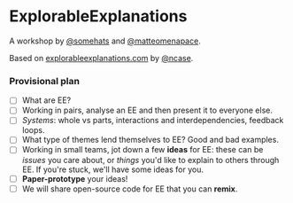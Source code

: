 # ExplorableExplanations

A workshop by [@somehats](https://github.com/SomeHats) and [@matteomenapace](https://github.com/matteomenapace).

Based on [explorableexplanations.com](http://explorableexplanations.com/) by [@ncase](https://github.com/ncase).

### Provisional plan

- [ ] What are EE?
- [ ] Working in pairs, analyse an EE and then present it to everyone else.
- [ ] *Systems*: whole vs parts, interactions and interdependencies, feedback loops.
- [ ] What type of themes lend themselves to EE? Good and bad examples.
- [ ] Working in small teams, jot down a few **ideas** for EE: these can be *issues* you care about, or *things* you'd like to explain to others through EE. If you're stuck, we'll have some ideas for you.
- [ ] **Paper-prototype** your ideas!
- [ ] We will share open-source code for EE that you can **remix**.
